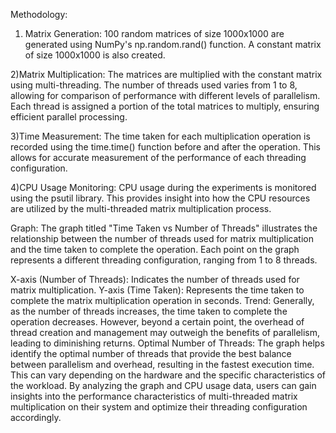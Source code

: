 Methodology:
1) Matrix Generation:
100 random matrices of size 1000x1000 are generated using NumPy's np.random.rand() function.
A constant matrix of size 1000x1000 is also created.

2)Matrix Multiplication:
The matrices are multiplied with the constant matrix using multi-threading.
The number of threads used varies from 1 to 8, allowing for comparison of performance with different levels of parallelism.
Each thread is assigned a portion of the total matrices to multiply, ensuring efficient parallel processing.

3)Time Measurement:
The time taken for each multiplication operation is recorded using the time.time() function before and after the operation.
This allows for accurate measurement of the performance of each threading configuration.

4)CPU Usage Monitoring:
CPU usage during the experiments is monitored using the psutil library.
This provides insight into how the CPU resources are utilized by the multi-threaded matrix multiplication process.


Graph:
The graph titled "Time Taken vs Number of Threads" illustrates the relationship between the number of threads used for matrix multiplication and the time taken to complete the operation. Each point on the graph represents a different threading configuration, ranging from 1 to 8 threads.

X-axis (Number of Threads): Indicates the number of threads used for matrix multiplication.
Y-axis (Time Taken): Represents the time taken to complete the matrix multiplication operation in seconds.
Trend: Generally, as the number of threads increases, the time taken to complete the operation decreases. However, beyond a certain point, the overhead of thread creation and management may outweigh the benefits of parallelism, leading to diminishing returns.
Optimal Number of Threads: The graph helps identify the optimal number of threads that provide the best balance between parallelism and overhead, resulting in the fastest execution time. This can vary depending on the hardware and the specific characteristics of the workload.
By analyzing the graph and CPU usage data, users can gain insights into the performance characteristics of multi-threaded matrix multiplication on their system and optimize their threading configuration accordingly.






